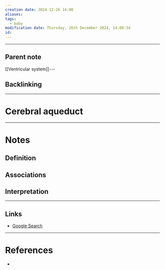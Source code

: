 ```yaml
---
creation date: 2024-12-26 14:00
aliases: 
tags:
  - baby
modification date: Thursday, 26th December 2024, 14:00:34
id:
---
```

---

## Parent note
[[Ventricular system]]---
## Backlinking


---
# Cerebral aqueduct


---
# Notes

## Definition

## Associations

## Interpretation

---
## Links
- [Google Search](https://www.google.com/search?q=Cerebral+aqueduct)

---
# References
+ 